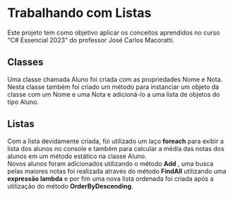 # Trabalhando com Listas

Este projeto tem como objetivo aplicar os conceitos aprendidos no curso "C# Essencial 2023" do professor José Carlos Macoratti.
 
## Classes

Uma classe chamada Aluno foi criada com as propriedades Nome e Nota. Nesta classe também foi criado um método para instanciar um objeto da classe com um Nome e uma Nota e adicioná-lo a uma lista de objetos do tipo Aluno.

## Listas

Com a lista devidamente criada, foi utilizado um laço **foreach**  para exibir a lista dos alunos no console e também para calcular a média das notas dos alunos em um método estático na classe Aluno.<br/> 
Novos alunos foram adicionados utilizando o método **Add** , uma busca pelas maiores notas foi realizada através do método **FindAll** utilizando uma **expressão lambda** e por fim uma nova lista ordenada foi criada após a utilização do método **OrderByDescending**.
